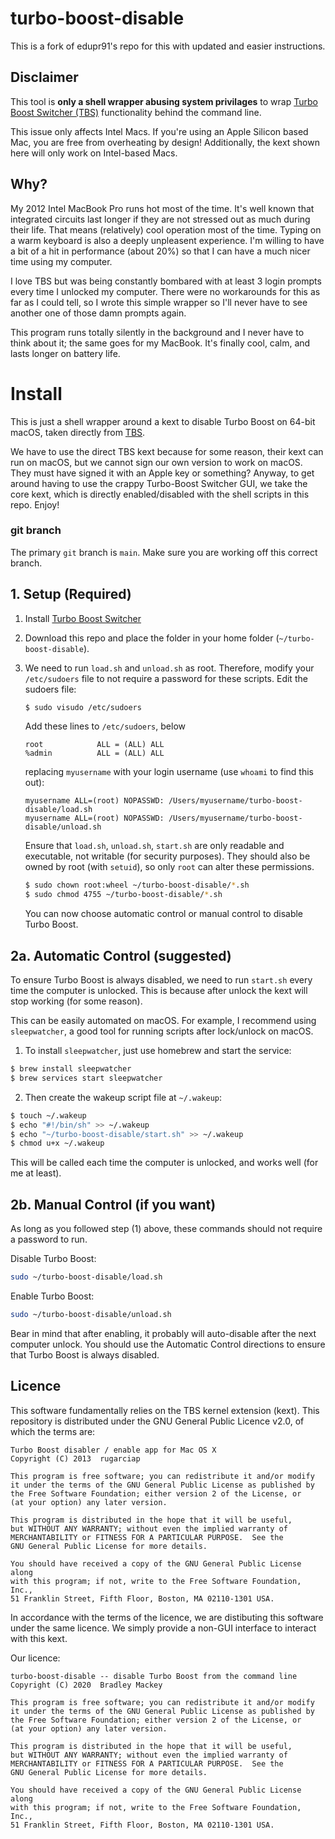 # turbo-boost-disable
This is a fork of edupr91's repo for this with updated and easier instructions.

## Disclaimer
This tool is **only a shell wrapper abusing system privilages** to wrap [Turbo Boost Switcher (TBS)](https://github.com/rugarciap/Turbo-Boost-Switcher) functionality behind the command line. 

This issue only affects Intel Macs.
If you're using an Apple Silicon based Mac, you are free from overheating by design!
Additionally, the kext shown here will only work on Intel-based Macs.

## Why?
My 2012 Intel MacBook Pro runs hot most of the time. 
It's well known that integrated circuits last longer if they are not stressed out as much during their life.
That means (relatively) cool operation most of the time. 
Typing on a warm keyboard is also a deeply unpleasent experience.
I'm willing to have a bit of a hit in performance (about 20%) so that I can have a much nicer time using my computer.

I love TBS but was being constantly bombared with at least 3 login prompts every time I unlocked my computer.
There were no workarounds for this as far as I could tell, so I wrote this simple wrapper so I'll never have to see another one of those damn prompts again.

This program runs totally silently in the background and I never have to think about it; the same goes for my MacBook.
It's finally cool, calm, and lasts longer on battery life.

# Install

This is just a shell wrapper around a kext to disable Turbo Boost on 64-bit macOS, taken directly from [TBS](https://github.com/rugarciap/Turbo-Boost-Switcher).

We have to use the direct TBS kext because for some reason, their kext can run on macOS, but we cannot sign our own version to work on macOS. They must have signed it with an Apple key or something?
Anyway, to get around having to use the crappy Turbo-Boost Switcher GUI, we take the core kext, which is directly enabled/disabled with the shell scripts in this repo. Enjoy!

### git branch

The primary `git` branch is `main`.
Make sure you are working off this correct branch.

## 1. Setup (Required)
1. Install [Turbo Boost Switcher](https://github.com/rugarciap/Turbo-Boost-Switcher)
2. Download this repo and place the folder in your home folder (`~/turbo-boost-disable`).
3. We need to run `load.sh` and `unload.sh` as root.
   Therefore, modify your `/etc/sudoers` file to not require a password for these scripts.
   Edit the sudoers file:
   ```sh
   $ sudo visudo /etc/sudoers
   ```

   Add these lines to `/etc/sudoers`, below
   ```
   root            ALL = (ALL) ALL
   %admin          ALL = (ALL) ALL
   ```
   replacing `myusername` with your login username (use `whoami` to find this out):
   ```
   myusername ALL=(root) NOPASSWD: /Users/myusername/turbo-boost-disable/load.sh
   myusername ALL=(root) NOPASSWD: /Users/myusername/turbo-boost-disable/unload.sh
   ```

   Ensure that `load.sh`, `unload.sh`, `start.sh` are only readable and executable, not writable (for security purposes).
   They should also be owned by root (with `setuid`), so only `root` can alter these permissions.
   ```sh
   $ sudo chown root:wheel ~/turbo-boost-disable/*.sh
   $ sudo chmod 4755 ~/turbo-boost-disable/*.sh
   ```

   You can now choose automatic control or manual control to disable Turbo Boost.

## 2a. Automatic Control (suggested)
To ensure Turbo Boost is always disabled, we need to run `start.sh` every time the computer is unlocked.
This is because after unlock the kext will stop working (for some reason).

This can be easily automated on macOS.
For example, I recommend using `sleepwatcher`, a good tool for running scripts after lock/unlock on macOS.
1. To install `sleepwatcher`, just use homebrew and start the service:
```sh
$ brew install sleepwatcher
$ brew services start sleepwatcher
```

2. Then create the wakeup script file at `~/.wakeup`:
```sh
$ touch ~/.wakeup
$ echo "#!/bin/sh" >> ~/.wakeup
$ echo "~/turbo-boost-disable/start.sh" >> ~/.wakeup
$ chmod u+x ~/.wakeup
```

This will be called each time the computer is unlocked, and works well (for me at least).

## 2b. Manual Control (if you want)
As long as you followed step (1) above, these commands should not require a password to run.

Disable Turbo Boost:
```sh
sudo ~/turbo-boost-disable/load.sh
```

Enable Turbo Boost:
```sh
sudo ~/turbo-boost-disable/unload.sh
```

Bear in mind that after enabling, it probably will auto-disable after the next computer unlock.
You should use the Automatic Control directions to ensure that Turbo Boost is always disabled.

## Licence
This software fundamentally relies on the TBS kernel extension (kext).
This repository is distributed under the GNU General Public Licence v2.0, of which the terms are:

```
Turbo Boost disabler / enable app for Mac OS X
Copyright (C) 2013  rugarciap

This program is free software; you can redistribute it and/or modify
it under the terms of the GNU General Public License as published by
the Free Software Foundation; either version 2 of the License, or
(at your option) any later version.

This program is distributed in the hope that it will be useful,
but WITHOUT ANY WARRANTY; without even the implied warranty of
MERCHANTABILITY or FITNESS FOR A PARTICULAR PURPOSE.  See the
GNU General Public License for more details.

You should have received a copy of the GNU General Public License along
with this program; if not, write to the Free Software Foundation, Inc.,
51 Franklin Street, Fifth Floor, Boston, MA 02110-1301 USA.
```

In accordance with the terms of the licence, we are distibuting this software under the same licence.
We simply provide a non-GUI interface to interact with this kext.

Our licence:
```
turbo-boost-disable -- disable Turbo Boost from the command line
Copyright (C) 2020  Bradley Mackey

This program is free software; you can redistribute it and/or modify
it under the terms of the GNU General Public License as published by
the Free Software Foundation; either version 2 of the License, or
(at your option) any later version.

This program is distributed in the hope that it will be useful,
but WITHOUT ANY WARRANTY; without even the implied warranty of
MERCHANTABILITY or FITNESS FOR A PARTICULAR PURPOSE.  See the
GNU General Public License for more details.

You should have received a copy of the GNU General Public License along
with this program; if not, write to the Free Software Foundation, Inc.,
51 Franklin Street, Fifth Floor, Boston, MA 02110-1301 USA.
```
